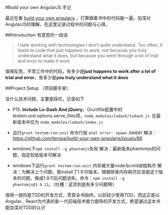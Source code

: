 #Build your own AngularJS 手记

最近在看 [build your own angularjs](http://teropa.info/build-your-own-angular) ，打算跟着书中的代码敲一遍，加深对AngularJS的理解。在这里记录过程中的问题与心得。

##Introduction
有意思的一段话
>I hate working with technologies I don’t quite understand. Too often, it leads to
code that just happens to work, not because you truly understand what it does, but
because you went through a lot of trial and error to make it work

值得反思，平常工作中的代码，有多少是**just happens to work after a lot of trial and error**，有多少是**you truly understand what it does**

##Project Setup （项目脚手架）

没什么技术问题，主要是踩坑，记录如下

* P15. **Include Lo-Dash And jQuery**。Gruntfile配置中的testem.unit.options.serve_files项，`node_modules/lodash/lodash.js `在最新版本中应为 `node_modules/lodash/index.js`

* 运行`grunt testem:run:unit` 命令行报 `atal error: spawn ENOENT`
解决：https://github.com/teropa/build-your-own-angularjs/issues/88

* windows下`npm install -g phantomjs`失败
解决：最新版本phantomjs的问题，指定较低版本可解决

* windows下运行`grunt testem:run:unit` 内存被大量node与cmd进程耗尽
解决：为解决上个问题，我install了1.9.10版本。根据排查内存耗尽应该是这个版本的问题，换成1.9.11后问题消失。命令：`npm install -g phantomjs@1.9.11`。（吐槽：这货到底有多少问题啊）

值得一提的是TDD的开发方式，贯穿全书始终。以前较少使用TDD，而这正是以Angular、React为代表的新一代前端技术极力倡导的开发方式，希望通过这本书能加深对TDD的认识

